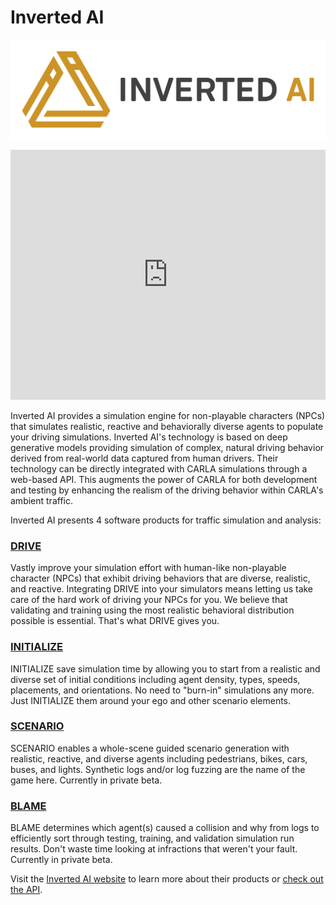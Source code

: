 # Inverted AI 

![inverted_ai_logo](img/logos/inverted_ai_logo.png)

<iframe width="100%" height="400px" src="https://ecosystem.carla.org/video/iai-pipeline.mp4" title="Inverted AI" frameborder="0" allow="accelerometer; autoplay; clipboard-write; encrypted-media; gyroscope; picture-in-picture; web-share" referrerpolicy="strict-origin-when-cross-origin" allowfullscreen></iframe>

<br>

Inverted AI provides a simulation engine for non-playable characters (NPCs) that simulates realistic, reactive and behaviorally diverse agents to populate your driving simulations. Inverted AI's technology is based on deep generative models providing simulation of complex, natural driving behavior derived from real-world data captured from human drivers. Their technology can be directly integrated with CARLA simulations through a web-based API. This augments the power of CARLA for both development and testing by enhancing the realism of the driving behavior within CARLA's ambient traffic.

Inverted AI presents 4 software products for traffic simulation and analysis:

### [DRIVE](https://www.inverted.ai/apis#DRIVE)

Vastly improve your simulation effort with human-like non-playable character (NPCs) that exhibit driving behaviors that are diverse, realistic, and reactive. Integrating DRIVE into your simulators means letting us take care of the hard work of driving your NPCs for you. We believe that validating and training using the most realistic behavioral distribution possible is essential. That's what DRIVE gives you.

### [INITIALIZE](https://www.inverted.ai/apis#INITIALIZE)

INITIALIZE save simulation time by allowing you to start from a realistic and diverse set of initial conditions including agent density, types, speeds, placements, and orientations. No need to "burn-in" simulations any more. Just INITIALIZE them around your ego and other scenario elements.

### [SCENARIO](https://www.inverted.ai/apis#SCENARIO)

SCENARIO enables a whole-scene guided scenario generation with realistic, reactive, and diverse agents including pedestrians, bikes, cars, buses, and lights. Synthetic logs and/or log fuzzing are the name of the game here. Currently in private beta.

### [BLAME](https://www.inverted.ai/apis#BLAME)

BLAME determines which agent(s) caused a collision and why from logs to efficiently sort through testing, training, and validation simulation run results. Don't waste time looking at infractions that weren't your fault. Currently in private beta.

Visit the [Inverted AI website](https://www.inverted.ai/home) to learn more about their products or [check out the API](https://docs.inverted.ai/en/latest/pythonapi/).

